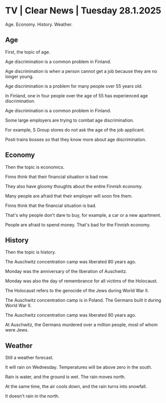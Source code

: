 # TV \| Clear News \| Tuesday 28.1.2025

Age. Economy. History. Weather.

## Age

First, the topic of age.

Age discrimination is a common problem in Finland.

Age discrimination is when a person cannot get a job because they are no longer young.

Age discrimination is a problem for many people over 55 years old.

In Finland, one in four people over the age of 55 has experienced age discrimination.

Age discrimination is a common problem in Finland.

Some large employers are trying to combat age discrimination.

For example, S Group stores do not ask the age of the job applicant.

Posti trains bosses so that they know more about age discrimination.

## Economy

Then the topic is economics.

Finns think that their financial situation is bad now.

They also have gloomy thoughts about the entire Finnish economy.

Many people are afraid that their employer will soon fire them.

Finns think that the financial situation is bad.

That's why people don't dare to buy, for example, a car or a new apartment.

People are afraid to spend money. That's bad for the Finnish economy.

## History

Then the topic is history.

The Auschwitz concentration camp was liberated 80 years ago.

Monday was the anniversary of the liberation of Auschwitz.

Monday was also the day of remembrance for all victims of the Holocaust.

The Holocaust refers to the genocide of the Jews during World War II.

The Auschwitz concentration camp is in Poland. The Germans built it during World War II.

The Auschwitz concentration camp was liberated 80 years ago.

At Auschwitz, the Germans murdered over a million people, most of whom were Jews.

## Weather

Still a weather forecast.

It will rain on Wednesday. Temperatures will be above zero in the south.

Rain is water, and the ground is wet. The rain moves north.

At the same time, the air cools down, and the rain turns into snowfall.

It doesn't rain in the north.
